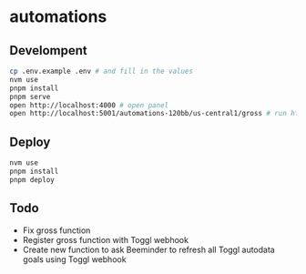# automations

## Develompent

```bash
cp .env.example .env # and fill in the values
nvm use
pnpm install
pnpm serve
open http://localhost:4000 # open panel
open http://localhost:5001/automations-120bb/us-central1/gross # run https function
```

## Deploy

```bash
nvm use
pnpm install
pnpm deploy
```

## Todo

- Fix gross function
- Register gross function with Toggl webhook
- Create new function to ask Beeminder to refresh all Toggl autodata goals using Toggl webhook